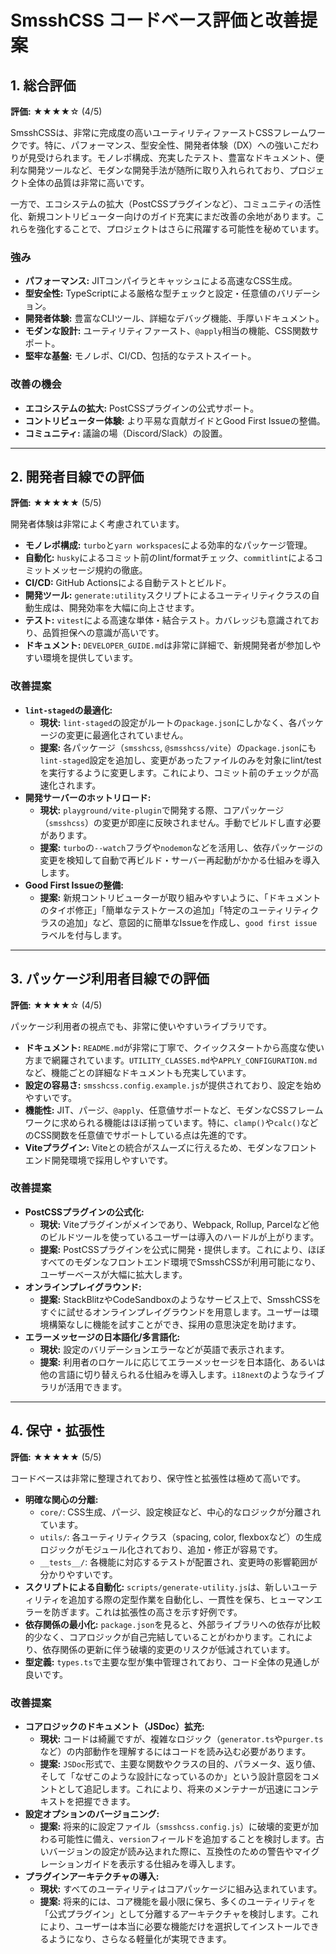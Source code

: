 # SmsshCSS コードベース評価と改善提案

## 1. 総合評価

**評価:** ★★★★☆ (4/5)

SmsshCSSは、非常に完成度の高いユーティリティファーストCSSフレームワークです。特に、パフォーマンス、型安全性、開発者体験（DX）への強いこだわりが見受けられます。モノレポ構成、充実したテスト、豊富なドキュメント、便利な開発ツールなど、モダンな開発手法が随所に取り入れられており、プロジェクト全体の品質は非常に高いです。

一方で、エコシステムの拡大（PostCSSプラグインなど）、コミュニティの活性化、新規コントリビューター向けのガイド充実にまだ改善の余地があります。これらを強化することで、プロジェクトはさらに飛躍する可能性を秘めています。

### 強み

- **パフォーマンス:** JITコンパイラとキャッシュによる高速なCSS生成。
- **型安全性:** TypeScriptによる厳格な型チェックと設定・任意値のバリデーション。
- **開発者体験:** 豊富なCLIツール、詳細なデバッグ機能、手厚いドキュメント。
- **モダンな設計:** ユーティリティファースト、`@apply`相当の機能、CSS関数サポート。
- **堅牢な基盤:** モノレポ、CI/CD、包括的なテストスイート。

### 改善の機会

- **エコシステムの拡大:** PostCSSプラグインの公式サポート。
- **コントリビューター体験:** より平易な貢献ガイドとGood First Issueの整備。
- **コミュニティ:** 議論の場（Discord/Slack）の設置。

---

## 2. 開発者目線での評価

**評価:** ★★★★★ (5/5)

開発者体験は非常によく考慮されています。

- **モノレポ構成:** `turbo`と`yarn workspaces`による効率的なパッケージ管理。
- **自動化:** `husky`によるコミット前のlint/formatチェック、`commitlint`によるコミットメッセージ規約の徹底。
- **CI/CD:** GitHub Actionsによる自動テストとビルド。
- **開発ツール:** `generate:utility`スクリプトによるユーティリティクラスの自動生成は、開発効率を大幅に向上させます。
- **テスト:** `vitest`による高速な単体・結合テスト。カバレッジも意識されており、品質担保への意識が高いです。
- **ドキュメント:** `DEVELOPER_GUIDE.md`は非常に詳細で、新規開発者が参加しやすい環境を提供しています。

### 改善提案

- **`lint-staged`の最適化:**
  - **現状:** `lint-staged`の設定がルートの`package.json`にしかなく、各パッケージの変更に最適化されていません。
  - **提案:** 各パッケージ（`smsshcss`, `@smsshcss/vite`）の`package.json`にも`lint-staged`設定を追加し、変更があったファイルのみを対象にlint/testを実行するように変更します。これにより、コミット前のチェックが高速化されます。
- **開発サーバーのホットリロード:**
  - **現状:** `playground/vite-plugin`で開発する際、コアパッケージ（`smsshcss`）の変更が即座に反映されません。手動でビルドし直す必要があります。
  - **提案:** `turbo`の`--watch`フラグや`nodemon`などを活用し、依存パッケージの変更を検知して自動で再ビルド・サーバー再起動がかかる仕組みを導入します。
- **Good First Issueの整備:**
  - **提案:** 新規コントリビューターが取り組みやすいように、「ドキュメントのタイポ修正」「簡単なテストケースの追加」「特定のユーティリティクラスの追加」など、意図的に簡単なIssueを作成し、`good first issue`ラベルを付与します。

---

## 3. パッケージ利用者目線での評価

**評価:** ★★★★☆ (4/5)

パッケージ利用者の視点でも、非常に使いやすいライブラリです。

- **ドキュメント:** `README.md`が非常に丁寧で、クイックスタートから高度な使い方まで網羅されています。`UTILITY_CLASSES.md`や`APPLY_CONFIGURATION.md`など、機能ごとの詳細なドキュメントも充実しています。
- **設定の容易さ:** `smsshcss.config.example.js`が提供されており、設定を始めやすいです。
- **機能性:** JIT、パージ、`@apply`、任意値サポートなど、モダンなCSSフレームワークに求められる機能はほぼ揃っています。特に、`clamp()`や`calc()`などのCSS関数を任意値でサポートしている点は先進的です。
- **Viteプラグイン:** Viteとの統合がスムーズに行えるため、モダンなフロントエンド開発環境で採用しやすいです。

### 改善提案

- **PostCSSプラグインの公式化:**
  - **現状:** Viteプラグインがメインであり、Webpack, Rollup, Parcelなど他のビルドツールを使っているユーザーは導入のハードルが上がります。
  - **提案:** PostCSSプラグインを公式に開発・提供します。これにより、ほぼすべてのモダンなフロントエンド環境でSmsshCSSが利用可能になり、ユーザーベースが大幅に拡大します。
- **オンラインプレイグラウンド:**
  - **提案:** StackBlitzやCodeSandboxのようなサービス上で、SmsshCSSをすぐに試せるオンラインプレイグラウンドを用意します。ユーザーは環境構築なしに機能を試すことができ、採用の意思決定を助けます。
- **エラーメッセージの日本語化/多言語化:**
  - **現状:** 設定のバリデーションエラーなどが英語で表示されます。
  - **提案:** 利用者のロケールに応じてエラーメッセージを日本語化、あるいは他の言語に切り替えられる仕組みを導入します。`i18next`のようなライブラリが活用できます。

---

## 4. 保守・拡張性

**評価:** ★★★★★ (5/5)

コードベースは非常に整理されており、保守性と拡張性は極めて高いです。

- **明確な関心の分離:**
  - `core/`: CSS生成、パージ、設定検証など、中心的なロジックが分離されています。
  - `utils/`: 各ユーティリティクラス（spacing, color, flexboxなど）の生成ロジックがモジュール化されており、追加・修正が容易です。
  - `__tests__/`: 各機能に対応するテストが配置され、変更時の影響範囲が分かりやすいです。
- **スクリプトによる自動化:** `scripts/generate-utility.js`は、新しいユーティリティを追加する際の定型作業を自動化し、一貫性を保ち、ヒューマンエラーを防ぎます。これは拡張性の高さを示す好例です。
- **依存関係の最小化:** `package.json`を見ると、外部ライブラリへの依存が比較的少なく、コアロジックが自己完結していることがわかります。これにより、依存関係の更新に伴う破壊的変更のリスクが低減されています。
- **型定義:** `types.ts`で主要な型が集中管理されており、コード全体の見通しが良いです。

### 改善提案

- **コアロジックのドキュメント（JSDoc）拡充:**
  - **現状:** コードは綺麗ですが、複雑なロジック（`generator.ts`や`purger.ts`など）の内部動作を理解するにはコードを読み込む必要があります。
  - **提案:** `JSDoc`形式で、主要な関数やクラスの目的、パラメータ、返り値、そして「なぜこのような設計になっているのか」という設計意図をコメントとして追記します。これにより、将来のメンテナーが迅速にコンテキストを把握できます。
- **設定オプションのバージョニング:**
  - **提案:** 将来的に設定ファイル（`smsshcss.config.js`）に破壊的変更が加わる可能性に備え、`version`フィールドを追加することを検討します。古いバージョンの設定が読み込まれた際に、互換性のための警告やマイグレーションガイドを表示する仕組みを導入します。
- **プラグインアーキテクチャの導入:**
  - **現状:** すべてのユーティリティはコアパッケージに組み込まれています。
  - **提案:** 将来的には、コア機能を最小限に保ち、多くのユーティリティを「公式プラグイン」として分離するアーキテクチャを検討します。これにより、ユーザーは本当に必要な機能だけを選択してインストールできるようになり、さらなる軽量化が実現できます。
